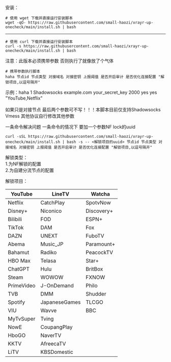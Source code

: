 安装：
```
# 使用 wget 下载并直接运行安装脚本
wget -qO- https://raw.githubusercontent.com/small-haozi/xrayr-up-onecheck/main/install.sh | bash
```
-------------------------------------------------------------------------------------------------------
```
# 使用 curl 下载并直接运行安装脚本
curl -s https://raw.githubusercontent.com/small-haozi/xrayr-up-onecheck/main/install.sh | bash
```

注意：此版本必须携带参数 否则执行了就像放了个气体

```
# 携带参数执行脚本
haha 节点id 节点类型 对接域名 对接密钥 上报阈值 是否开启审计 是否优化连接配置 "解锁项目,以逗号隔开"
```
示例：haha 1 Shadowsocks example.com your_secret_key 2000 yes yes "YouTube,Netflix"<br><br>
如果只是对接节点   最后两个参数可不写！！！本脚本目前仅支持Shadowsocks  Vmess   其他协议自行修改其他参数

一条命令解决问题  一条命令的情况下 要加一个参数NF lock的uuid
```
curl -sSL https://raw.githubusercontent.com/small-haozi/xrayr-up-onecheck/main/install.sh | bash -s -- <解锁项目的uuid> 节点id 节点类型 对接域名 对接密钥 上报阈值 是否开启审计 是否优化连接配置 "解锁项目,以逗号隔开"
```


解锁类型：<br>
1.为NF解锁的配置<br>
2.为自建分流节点的配置

解锁项目：

| YouTube             | LineTV              | Watcha              |
|---------------------|---------------------|---------------------|
| Netflix             | CatchPlay           | SpotvNow            |
| Disney+             | Niconico            | Discovery+          |
| Bilibili            | FOD                 | ESPN+               |
| TikTok              | DAM                 | Fox                 |
| DAZN                | UNEXT               | FuboTV              |
| Abema               | Music_JP            | Paramount+          |
| Bahamut             | Radiko              | PeacockTV           |
| HBO Max             | Telasa              | Star+               |
| ChatGPT             | Hulu                | BritBox             |
| Steam               | WOWOW               | FXNOW               |
| PrimeVideo          | J-OnDemand          | Philo               |
| TVB                 | DMM                 | Shudder             |
| Spotify             | JapaneseGames       | TLCGO               |
| VIU                 | Wavve               | BBC                 |
| MyTvSuper           | Tving               |                     |
| NowE                | CoupangPlay         |                     |
| HboGO               | NaverTV             |                     |
| KKTV                | AfreecaTV           |                     |
| LiTV                | KBSDomestic         |                     |
